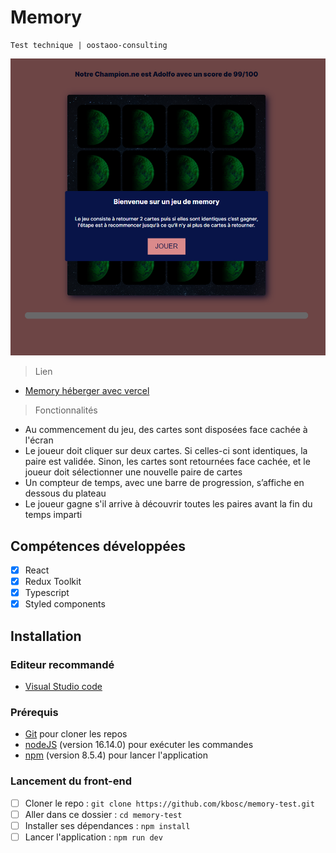 # Memory

    Test technique | oostaoo-consulting

![image memory](https://github.com/kbosc/memory-test/blob/main/src/assets/images/githubImg.png?raw=true)

> Lien
- [Memory héberger avec vercel](https://memory-test-pearl.vercel.app/)

> Fonctionnalités
- Au commencement du jeu, des cartes sont disposées face cachée à l'écran
- Le joueur doit cliquer sur deux cartes. Si celles-ci sont identiques, la paire est validée. Sinon, les cartes sont retournées face cachée, et le joueur doit sélectionner une nouvelle paire de cartes
- Un compteur de temps, avec une barre de progression, s’affiche en dessous du plateau
- Le joueur gagne s'il arrive à découvrir toutes les paires avant la fin du temps imparti


## Compétences développées

- [x] React
- [x] Redux Toolkit
- [x] Typescript
- [x] Styled components

## Installation

### Editeur recommandé

- [Visual Studio code](https://code.visualstudio.com/)

### Prérequis

- [Git](https://git-scm.com/) pour cloner les repos
- [nodeJS](https://nodejs.org/fr/) (version 16.14.0) pour exécuter les commandes
- [npm](https://docs.npmjs.com/downloading-and-installing-node-js-and-npm) (version 8.5.4) pour lancer l'application

### Lancement du front-end

- [ ] Cloner le repo : `git clone https://github.com/kbosc/memory-test.git`
- [ ] Aller dans ce dossier : `cd memory-test`
- [ ] Installer ses dépendances : `npm install`
- [ ] Lancer l'application : `npm run dev`
